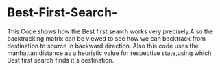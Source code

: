 # Best-First-Search-


This Code shows how the Best first search works very precisely.Also the backtracking matrix can be viewed to see how we can backtrack from destination to source in backward direction.
Also this code uses the manhattan distance as a heuristic value for respective state,using which Best first search finds it's destination.







